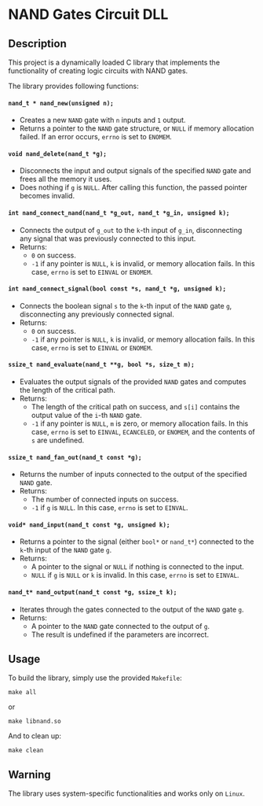 # NAND Gates Circuit DLL

## Description

This project is a dynamically loaded C library that implements the functionality of creating logic circuits with NAND gates.

The library provides following functions:
#### `nand_t * nand_new(unsigned n);`
- Creates a new `NAND` gate with `n` inputs and `1` output.
- Returns a pointer to the `NAND` gate structure, or `NULL` if memory allocation failed. If an error occurs, `errno` is set to `ENOMEM`.

#### `void nand_delete(nand_t *g);`
- Disconnects the input and output signals of the specified `NAND` gate and frees all the memory it uses.
- Does nothing if `g` is `NULL`. After calling this function, the passed pointer becomes invalid.

#### `int nand_connect_nand(nand_t *g_out, nand_t *g_in, unsigned k);`
- Connects the output of `g_out` to the `k`-th input of `g_in`, disconnecting any signal that was previously connected to this input.
- Returns:
  - `0` on success.
  - `-1` if any pointer is `NULL`, `k` is invalid, or memory allocation fails. In this case, `errno` is set to `EINVAL` or `ENOMEM`.

#### `int nand_connect_signal(bool const *s, nand_t *g, unsigned k);`
- Connects the boolean signal `s` to the `k`-th input of the `NAND` gate `g`, disconnecting any previously connected signal.
- Returns:
  - `0` on success.
  - `-1` if any pointer is `NULL`, `k` is invalid, or memory allocation fails. In this case, `errno` is set to `EINVAL` or `ENOMEM`.

#### `ssize_t nand_evaluate(nand_t **g, bool *s, size_t m);`
- Evaluates the output signals of the provided `NAND` gates and computes the length of the critical path.
- Returns:
  - The length of the critical path on success, and `s[i]` contains the output value of the `i`-th `NAND` gate.
  - `-1` if any pointer is `NULL`, `m` is zero, or memory allocation fails. In this case, `errno` is set to `EINVAL`, `ECANCELED`, or `ENOMEM`, and the contents of `s` are undefined.

#### `ssize_t nand_fan_out(nand_t const *g);`
- Returns the number of inputs connected to the output of the specified `NAND` gate.
- Returns:
  - The number of connected inputs on success.
  - `-1` if `g` is `NULL`. In this case, `errno` is set to `EINVAL`.

#### `void* nand_input(nand_t const *g, unsigned k);`
- Returns a pointer to the signal (either `bool*` or `nand_t*`) connected to the `k`-th input of the `NAND` gate `g`.
- Returns:
  - A pointer to the signal or `NULL` if nothing is connected to the input.
  - `NULL` if `g` is `NULL` or `k` is invalid. In this case, `errno` is set to `EINVAL`.

#### `nand_t* nand_output(nand_t const *g, ssize_t k);`
- Iterates through the gates connected to the output of the `NAND` gate `g`.
- Returns:
  - A pointer to the `NAND` gate connected to the output of `g`.
  - The result is undefined if the parameters are incorrect.

## Usage

To build the library, simply use the provided `Makefile`:
```
make all
```
or
```
make libnand.so
```
And to clean up:
```
make clean
```

## Warning

The library uses system-specific functionalities and works only on `Linux`.
